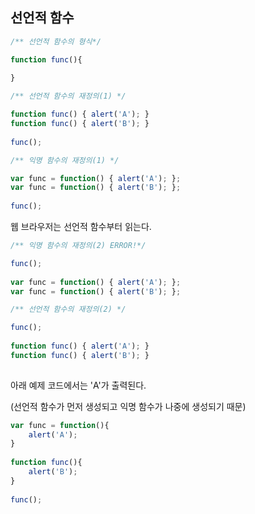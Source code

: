 ## 선언적 함수

```javascript
/** 선언적 함수의 형식*/

function func(){
    
}
```
```javascript
/** 선언적 함수의 재정의(1) */

function func() { alert('A'); }
function func() { alert('B'); }
    
func();
```

```javascript
/** 익명 함수의 재정의(1) */

var func = function() { alert('A'); };
var func = function() { alert('B'); };
    
func();
```

웹 브라우저는 선언적 함수부터 읽는다.

```javascript
/** 익명 함수의 재정의(2) ERROR!*/

func();
    
var func = function() { alert('A'); };
var func = function() { alert('B'); };

```
```javascript
/** 선언적 함수의 재정의(2) */

func();
    
function func() { alert('A'); }
function func() { alert('B'); }
    
```

아래 예제 코드에서는 'A'가 출력된다.

(선언적 함수가 먼저 생성되고 익명 함수가 나중에 생성되기 때문)

```javascript
var func = function(){
    alert('A');
}
    
function func(){
    alert('B');
}
    
func();
```